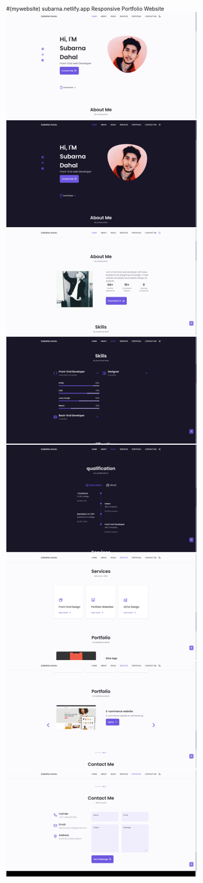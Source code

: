 #(mywebsite) subarna.netlify.app
Responsive Portfolio Website 
![preview img](/preview1.png)
![preview img](/preview2.png)
![preview img](/preview3.png)
![preview img](/preview4.png)
![preview img](/preview5.png)
![preview img](/preview6.png)
![preview img](/preview7.png)
![preview img](/preview8.png)


